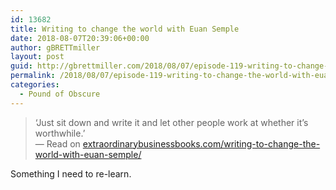```yaml
---
id: 13682
title: Writing to change the world with Euan Semple
date: 2018-08-07T20:39:06+00:00
author: gBRETTmiller
layout: post
guid: http://gbrettmiller.com/2018/08/07/episode-119-writing-to-change-the-world-with-euan-semple-the-extraordinary-business-book-club/
permalink: /2018/08/07/episode-119-writing-to-change-the-world-with-euan-semple-the-extraordinary-business-book-club/
categories:
  - Pound of Obscure
---
```

> ‘Just sit down and write it and let other people work at whether it’s worthwhile.’  
> — Read on [extraordinarybusinessbooks.com/writing-to-change-the-world-with-euan-semple/](http://extraordinarybusinessbooks.com/writing-to-change-the-world-with-euan-semple/)

Something I need to re-learn. 